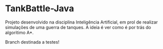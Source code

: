 # TankBattle-Java

Projeto desenvolvido na disciplina Inteligência Artificial, em prol de realizar simulações de uma guerra de tanques. 
A ideia é ver como é por trás do algoritimo A*. 

  Branch destinada a testes!
